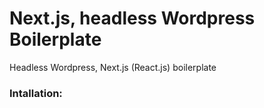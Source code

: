 # Next.js, headless Wordpress Boilerplate

Headless Wordpress, Next.js (React.js) boilerplate

### Intallation: